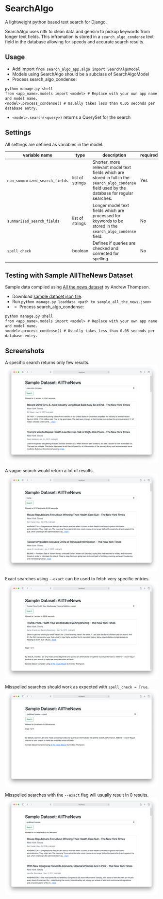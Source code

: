 # SearchAlgo
A lightweight python based text search for Django.

SearchAlgo uses nltk to clean data and gensim to pickup keywords from longer text fields. This infromation is stored in a `search_algo_condense` text field in the database allowing for speedy and accurate search results.

## Usage
* Add import `from search_algo_app.algo import SearchAlgoModel`
* Models using SearchAlgo should be a subclass of SearchAlgoModel
* Process search_algo_condense:
```shell
python manage.py shell
from <app_name>.models import <model> # Replace with your own app name and model name.
<model>.process_condense() # Usually takes less than 0.05 seconds per database entry.
```
* `<model>.search(<query>)` returns a QuerySet for the search

## Settings
All settings are defined as variables in the model.

| variable name | type | description | required | default |
| -- | -- | -- | --| -- |
| `non_summarized_search_fields` | list of strings | Shorter, more relevant model text fields which are stored in full in the `search_algo_condense` field used by the database for regular searches. | Yes | None |
| `summarized_search_fields` | list of strings | Longer model text fields which are processed for keywords to be stored in the `search_algo_condense` field. | No | None |
| `spell_check` | boolean | Defines if queries are checked and corrected for spelling. | No | False |

## Testing with Sample AllTheNews Dataset
Sample data compiled using [All the news dataset](https://www.kaggle.com/snapcrack/all-the-news) by Andrew Thompson.

* Download [sample dataset json file](https://mega.nz/file/smpgwS5Z#mVIeyQbqC8Sv4A2w5balkXtOfwCXG4QwX8zq-xqFiKc).
* Run `python manage.py loaddata <path to sample_all_the_news.json>`
* * Process search_algo_condense:
```shell
python manage.py shell
from <app_name>.models import <model> # Replace with your own app name and model name.
<model>.process_condense() # Usually takes less than 0.05 seconds per database entry.
```

## Screenshots
A specific search returns only few results.
![](/screenshots/specific_search.png)

A vague search would return a lot of results.
![](/screenshots/vague_search.png)

Exact searches using `--exact` can be used to fetch very specific entries.
![](/screenshots/exact_search.png)

Misspelled searches should work as expected with `spell_check = True`.
![](/screenshots/exact_misspelled_search.png)

Misspelled searches with the `--exact` flag will usually result in 0 results.
![](/screenshots/misspelled_search.png)